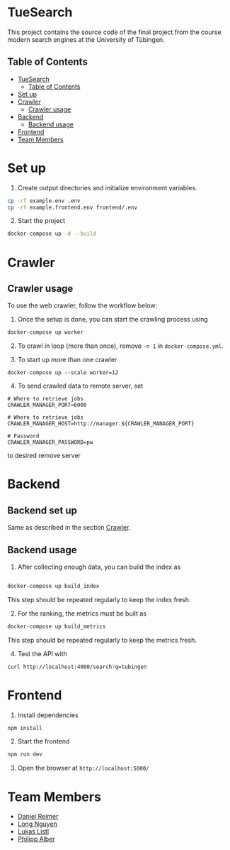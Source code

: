# TueSearch

This project contains the source code of the final project from the course modern search engines at the University of
Tübingen.

## Table of Contents

- [TueSearch](#tuesearch)
    - [Table of Contents](#table-of-contents)
- [Set up](#crawler-set-up)
- [Crawler](#crawler)
    - [Crawler usage](#crawler-usage)
- [Backend](#backend)
    - [Backend usage](#backend-usage)
- [Frontend](#frontend)
- [Team Members](#team-members)

# Set up

1. Create output directories and initialize environment variables.

```bash
cp -rf example.env .env
cp -rf example.frontend.env frontend/.env
```

2. Start the project

```bash
docker-compose up -d --build
```

# Crawler

## Crawler usage

To use the web crawler, follow the workflow below:

1. Once the setup is done, you can start the crawling process using

```bash
docker-compose up worker
```

2. To crawl in loop (more than once), remove `-n 1` in `docker-compose.yml`.

3. To start up more than one crawler

```
docker-compose up --scale worker=12
```

4. To send crawled data to remote server, set

```dotenv
# Where to retrieve jobs
CRAWLER_MANAGER_PORT=6000

# Where to retrieve jobs
CRAWLER_MANAGER_HOST=http://manager:${CRAWLER_MANAGER_PORT}

# Password
CRAWLER_MANAGER_PASSWORD=pw
```

to desired remove server

# Backend

## Backend set up

Same as described in the section [Crawler](#crawler).

## Backend usage

1. After collecting enough data, you can build the index as

```bash

docker-compose up build_index
```

This step should be repeated regularly to keep the index fresh.

2. For the ranking, the metrics must be built as

```bash
docker-compose up build_metrics
```

This step should be repeated regularly to keep the metrics fresh.

4. Test the API with

```bash
curl http://localhost:4000/search?q=tubingen
```

# Frontend

1. Install dependencies

```bash
npm install
```

2. Start the frontend

```bash
npm run dev
```

3. Open the browser at `http://localhost:5000/`

# Team Members

- [Daniel Reimer](https://github.com/Seskahin)
- [Long Nguyen](https://github.com/longpollehn)
- [Lukas Listl](https://github.com/LukasListl)
- [Philipp Alber](https://github.com/coolusaHD)
